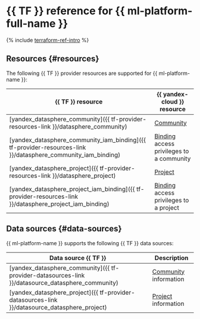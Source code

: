 # {{ TF }} reference for {{ ml-platform-full-name }}

{% include [terraform-ref-intro](../_includes/terraform-ref-intro.md) %}

## Resources {#resources}

The following {{ TF }} provider resources are supported for {{ ml-platform-name }}:

| **{{ TF }} resource** | **{{ yandex-cloud }} resource** |
| --- | --- |
| [yandex_datasphere_community]({{ tf-provider-resources-link }}/datasphere_community) | [Community](concepts/community.md) |
| [yandex_datasphere_community_iam_binding]({{ tf-provider-resources-link }}/datasphere_community_iam_binding) | [Binding](../iam/concepts/access-control/index.md#access-bindings) access privileges to a community |
| [yandex_datasphere_project]({{ tf-provider-resources-link }}/datasphere_project) | [Project](concepts/project.md) |
| [yandex_datasphere_project_iam_binding]({{ tf-provider-resources-link }}/datasphere_project_iam_binding) | [Binding](../iam/concepts/access-control/index.md#access-bindings) access privileges to a project |

## Data sources {#data-sources}

{{ ml-platform-name }} supports the following {{ TF }} data sources:

| **Data source {{ TF }}** | **Description** |
| --- | --- |
| [yandex_datasphere_community]({{ tf-provider-datasources-link }}/datasource_datasphere_community) | [Community](concepts/community.md) information |
| [yandex_datasphere_project]({{ tf-provider-datasources-link }}/datasource_datasphere_project) | [Project](concepts/project.md) information |
